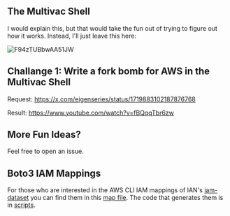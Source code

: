 ## The Multivac Shell

I would explain this, but that would take the fun out of trying to figure out how it works. Instead, I'll just leave 
this here:

![F94zTUBbwAA51JW](https://github.com/RyanJarv/msh/assets/4079939/8c120edf-35b9-48da-ad1c-fcef7f62fb87)


## Challange 1: Write a fork bomb for AWS in the Multivac Shell

Request: https://x.com/eigenseries/status/1719883102187876768


Result: https://www.youtube.com/watch?v=fBQqqTbr6zw

## More Fun Ideas?

Feel free to open an issue.

## Boto3 IAM Mappings

For those who are interested in the AWS CLI IAM mappings of IAN's [iam-dataset](https://github.com/iann0036/iam-dataset)
you can find them in this [map file](./data/map.json). The code that generates them is in [scripts](./scripts/awscli_iam_map).

